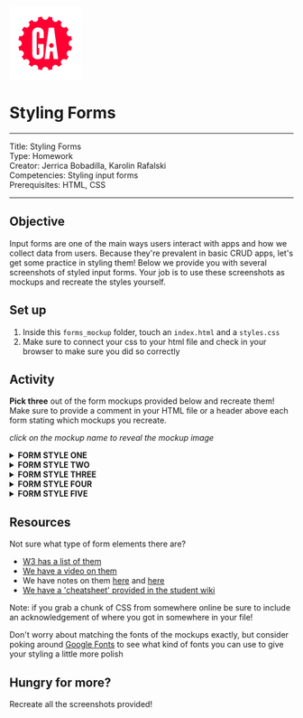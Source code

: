 ![](/ga_cog.png)

# Styling Forms

---

Title: Styling Forms<br>
Type: Homework<br>
Creator: Jerrica Bobadilla, Karolin Rafalski<br>
Competencies: Styling input forms <br>
Prerequisites: HTML, CSS

---

## Objective

Input forms are one of the main ways users interact with apps and how we collect data from users. Because they're prevalent in basic CRUD apps, let's get some practice in styling them! Below we provide you with several screenshots of styled input forms. Your job is to use these screenshots as mockups and recreate the styles yourself.


## Set up

1. Inside this `forms_mockup` folder, touch an `index.html` and a `styles.css`
1. Make sure to connect your css to your html file and check in your browser to make sure you did so correctly


## Activity

**Pick three** out of the form mockups provided below and recreate them! Make sure to provide a comment in your HTML file or a header above each form stating which mockups you recreate.

_click on the mockup name to reveal the mockup image_

<details>
  <summary><strong>FORM STYLE ONE</strong></summary>
  <img src="https://i.imgur.com/xFMpFv3.png">
</details>

<details>
  <summary><strong>FORM STYLE TWO</strong></summary>
  <img src="https://i.imgur.com/1XrZAMl.png">
</details>

<details>
  <summary><strong>FORM STYLE THREE</strong></summary>
  <img src="https://i.imgur.com/KoOPxQv.png">
</details>

<details>
  <summary><strong>FORM STYLE FOUR</strong></summary>
  <img src="https://i.imgur.com/WwPa27E.png">
</details>

<details>
  <summary><strong>FORM STYLE FIVE</strong></summary>
  <img src="https://i.imgur.com/kRLTF7W.png">
</details>

## Resources

Not sure what type of form elements there are?
  - [W3 has a list of them](https://www.w3schools.com/html/html_form_elements.asp)
  - [We have a video on them](https://www.youtube.com/watch?v=-5tH2qnTnH0&list=PLdnONIhPScST0Vy4LrIZiYKpFNoxgyH7J&index=16)
  - We have notes on them [here](https://git.generalassemb.ly/Web-Development-Immersive-Remote/WDIR-Adi/wiki/FORMS) and [here](/unit_2/w05d05/morning_exercise/README.md)
  - [We have a 'cheatsheet' provided in the student wiki](https://git.generalassemb.ly/Web-Development-Immersive-Remote/WDIR-Adi/wiki/HTML-Forms-Cheatsheet)

Note: if you grab a chunk of CSS from somewhere online be sure to include an acknowledgement of where you got in somewhere in your file!

Don't worry about matching the fonts of the mockups exactly, but consider poking around [Google Fonts](https://fonts.google.com) to see what kind of fonts you can use to give your styling a little more polish

## Hungry for more?

Recreate all the screenshots provided!
